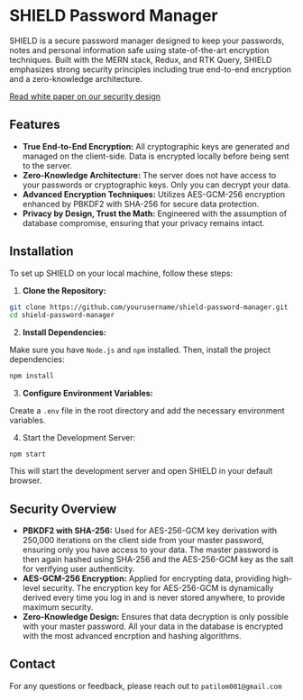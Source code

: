 # SHIELD Password Manager

SHIELD is a secure password manager designed to keep your passwords, notes and personal information safe using state-of-the-art encryption techniques. Built with the MERN stack, Redux, and RTK Query, SHIELD emphasizes strong security principles including true end-to-end encryption and a zero-knowledge architecture.

[Read white paper on our security design](https://github.com/ompatil-15/SHIELD-Password-Manager/blob/main/SHIELD-Security-Design.pdf)

## Features

- **True End-to-End Encryption:** All cryptographic keys are generated and managed on the client-side. Data is encrypted locally before being sent to the server.
- **Zero-Knowledge Architecture:** The server does not have access to your passwords or cryptographic keys. Only you can decrypt your data.
- **Advanced Encryption Techniques:** Utilizes AES-GCM-256 encryption enhanced by PBKDF2 with SHA-256 for secure data protection.
- **Privacy by Design, Trust the Math:** Engineered with the assumption of database compromise, ensuring that your privacy remains intact.

## Installation

To set up SHIELD on your local machine, follow these steps:

1. **Clone the Repository:**

```bash
git clone https://github.com/yourusername/shield-password-manager.git
cd shield-password-manager
```

2. **Install Dependencies:**

Make sure you have `Node.js` and `npm` installed. Then, install the project dependencies:

```bash
npm install
```

3. **Configure Environment Variables:**

Create a `.env` file in the root directory and add the necessary environment variables.

4. Start the Development Server:

```
npm start
```
This will start the development server and open SHIELD in your default browser.

## Security Overview

- **PBKDF2 with SHA-256:** Used for AES-256-GCM key derivation with 250,000 iterations on the client side from your master password, ensuring only you have access to your data. The master password is then again hashed using SHA-256 and the AES-256-GCM key as the salt for verifying user authenticity.
- **AES-GCM-256 Encryption:** Applied for encrypting data, providing high-level security. The encryption key for AES-256-GCM is dynamically derived every time you log in and is never stored anywhere, to provide maximum security.
- **Zero-Knowledge Design:** Ensures that data decryption is only possible with your master password. All your data in the database is encrypted with the most advanced encrption and hashing algorithms.

## Contact

For any questions or feedback, please reach out to `patilom001@gmail.com`

